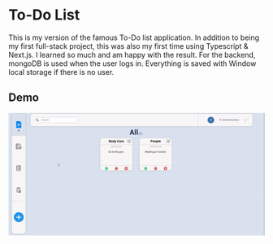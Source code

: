 # To-Do List

This is my version of the famous To-Do list application. In addition to being my first full-stack project, this was also my first time using Typescript & Next.js. I learned so much and am happy with the result. For the backend, mongoDB is used when the user logs in. Everything is saved with Window local storage if there is no user.


## Demo


![](https://github.com/FabienD0/To-Do-List/blob/main/public/giftodo.gif)
